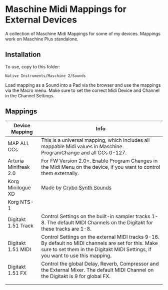 # Maschine Midi Mappings for External Devices

A collection of Maschine Midi Mappings for some of my devices. Mappings work on Maschine Plus standalone.

## Installation

To use, copy to this folder:

`Native Instruments/Maschine 2/Sounds`

Load mapping as a Sound into a Pad via the browser and use the mappings via the Macro menu. Make sure to set the correct Midi Device and Channel in the Channel Settings.

## Mappings

| Device Mapping        | Info                                                                                                                                                                                   |
| --------------------- | -------------------------------------------------------------------------------------------------------------------------------------------------------------------------------------- |
| MAP ALL CCs           | This is a universal mapping, which includes all mappable Midi values in Maschine. ProgramChange and all CCs 0-127.                                                                     |
| Arturia Minifreak 2.0 | For FW Version 2.0+. Enable Program Changes in the Midi Menu on the device, if you want to control them externally.                                                                    |
| Korg Minilogue XD     | Made by [Crybo Synth Sounds](https://www.youtube.com/watch?v=iT-_8rAE6-A)                                                                                                              |
| Korg NTS-1            |
| Digitakt 1.51 Track   | Control Settings on the built-in sampler tracks 1-8. The default MIDI Channels on the Digitakt for these tracks are 1-8.                                                               |
| Digitakt 1.51 MIDI    | Control Settings on the external MIDI tracks 9-16. By default no MIDI channels are set for this. Make sure to set them in the Digitakt MIDI Settings, if you want to use this mapping. |
| Digitakt 1.51 FX      | Control the global Delay, Reverb, Compressor and the External Mixer. The default MIDI Channel on the Digitakt is 9 for global FX.                                                      |
|                       |                                                                                                                                                                                        |
|                       |                                                                                                                                                                                        |
